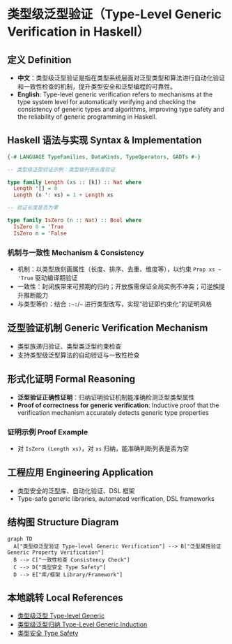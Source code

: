 # 类型级泛型验证（Type-Level Generic Verification in Haskell）

## 定义 Definition

- **中文**：类型级泛型验证是指在类型系统层面对泛型类型和算法进行自动化验证和一致性检查的机制，提升类型安全和泛型编程的可靠性。
- **English**: Type-level generic verification refers to mechanisms at the type system level for automatically verifying and checking the consistency of generic types and algorithms, improving type safety and the reliability of generic programming in Haskell.

## Haskell 语法与实现 Syntax & Implementation

```haskell
{-# LANGUAGE TypeFamilies, DataKinds, TypeOperators, GADTs #-}

-- 类型级泛型验证示例：类型级列表长度验证

type family Length (xs :: [k]) :: Nat where
  Length '[] = 0
  Length (x ': xs) = 1 + Length xs

-- 验证长度是否为零

type family IsZero (n :: Nat) :: Bool where
  IsZero 0 = 'True
  IsZero n = 'False
```

### 机制与一致性 Mechanism & Consistency

- 机制：以类型族刻画属性（长度、排序、去重、维度等），以约束 `Prop xs ~ 'True` 驱动编译期验证
- 一致性：封闭族带来可预期的归约；开放族需保证全局实例不冲突；可逆族提升推断能力
- 与类型等价：结合 `:~:`/`~` 进行类型改写，实现“验证即约束化”的证明风格

## 泛型验证机制 Generic Verification Mechanism

- 类型族递归验证、类型类泛型约束检查
- 支持类型级泛型算法的自动验证与一致性检查

## 形式化证明 Formal Reasoning

- **泛型验证正确性证明**：归纳证明验证机制能准确检测泛型类型属性
- **Proof of correctness for generic verification**: Inductive proof that the verification mechanism accurately detects generic type properties

### 证明示例 Proof Example

- 对 `IsZero (Length xs)`，对 `xs` 归纳，能准确判断列表是否为空

## 工程应用 Engineering Application

- 类型安全的泛型库、自动化验证、DSL 框架
- Type-safe generic libraries, automated verification, DSL frameworks

## 结构图 Structure Diagram

```mermaid
graph TD
  A["类型级泛型验证 Type-level Generic Verification"] --> B["泛型属性验证 Generic Property Verification"]
  B --> C["一致性检查 Consistency Check"]
  C --> D["类型安全 Type Safety"]
  D --> E["库/框架 Library/Framework"]
```

## 本地跳转 Local References

- [类型级泛型 Type-level Generic](../24-Type-Level-Generic/01-Type-Level-Generic-in-Haskell.md)
- [类型级泛型归纳 Type-Level Generic Induction](../45-Type-Level-Generic-Induction/01-Type-Level-Generic-Induction-in-Haskell.md)
- [类型安全 Type Safety](../14-Type-Safety/01-Type-Safety-in-Haskell.md)
